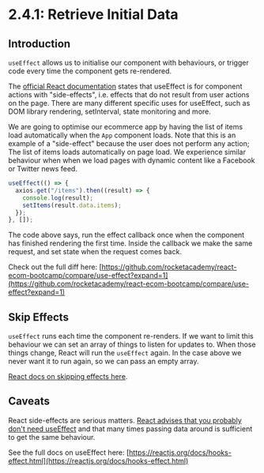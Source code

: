 # 2.4.1: Retrieve Initial Data

## Introduction

`useEffect` allows us to initialise our component with behaviours, or trigger code every time the component gets re-rendered.

The [official React documentation](https://reactjs.org/docs/hooks-effect.html) states that useEffect is for component actions with "side-effects", i.e. effects that do not result from user actions on the page. There are many different specific uses for useEffect, such as DOM library rendering, setInterval, state monitoring and more.

We are going to optimise our ecommerce app by having the list of items load automatically when the `App` component loads. Note that this is an example of a "side-effect" because the user does not perform any action; The list of items loads automatically on page load. We experience similar behaviour when when we load pages with dynamic content like a Facebook or Twitter news feed.

```javascript
useEffect(() => {
  axios.get("/items").then((result) => {
    console.log(result);
    setItems(result.data.items);
  });
}, []);
```

The code above says, run the effect callback once when the component has finished rendering the first time. Inside the callback we make the same request, and set state when the request comes back.

Check out the full diff here: [https://github.com/rocketacademy/react-ecom-bootcamp/compare/use-effect?expand=1](https://github.com/rocketacademy/react-ecom-bootcamp/compare/use-effect?expand=1)

## Skip Effects

`useEffect` runs each time the component re-renders. If we want to limit this behaviour we can set an array of things to listen for updates to. When those things change, React will run the `useEffect` again. In the case above we never want it to run again, so we can pass an empty array.

[React docs on skipping effects here](https://reactjs.org/docs/hooks-effect.html#tip-optimizing-performance-by-skipping-effects).

## Caveats

React side-effects are serious matters. [React advises that you probably don't need useEffect](https://twitter.com/dan\_abramov/status/1281669881667162112?s=20) and that many times passing data around is sufficient to get the same behaviour.

See the full docs on useEffect here: [https://reactjs.org/docs/hooks-effect.html](https://reactjs.org/docs/hooks-effect.html)
